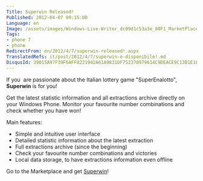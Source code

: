 ```yaml
---
Title: Superwin Released!
Published: 2012-04-07 09:15:00
Language: en
Image: /assets/images/Windows-Live-Writer_dc09d1c53a3e_80F1_MarketPlace_TileIcon_3_130x130.jpg
Tags:
- phone 7
- phone
RedirectFrom: en/2012/4/7/superwin-released!.aspx
TranslatedRefs: it/post/2012/4/7/superwin-è-disponibile!.md
DisqusId: 39015A97F39F6AFF8221942A61A9831DF752378979614C9DEACE9C13B1E1FFA6
---
```

If you  are passionate about the Italian lottery game "SuperEnalotto", **Superwin** is for you!

Get the latest statistic information and all extractions archive directly on your Windows Phone. Monitor your favourite number combinations and check whether you have won!

Main features:

*   Simple and intuitive user interface
*   Detailed statistic information about the latest extraction
*   Full extractions archive (since the beginning)
*   Check your favourite number combinations and victories
*   Local data storage, to have extractions information even
offline

Go to the Marketplace and get <a href="http://windowsphone.com/s?appid=792750f7-79b0-4691-8915-ad33fadea9ec" target="_blank">Superwin</a>!